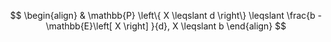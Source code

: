 $$
\begin{align}
	& \mathbb{P} \left\{ X \leqslant d \right\} \leqslant \frac{b - \mathbb{E}\left[ X \right] }{d}, X \leqslant b
\end{align}
$$